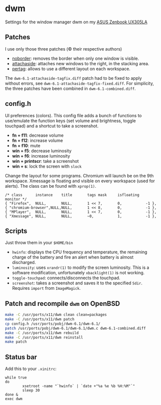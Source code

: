 # dwm

Settings for the window manager dwm on my [ASUS Zenbook UX305LA](https://www.asus.com/Notebooks/ASUS-ZenBook-UX305LA/specifications/)

## Patches

I use only those three patches (© their respective authors)

* [noborder](http://dwm.suckless.org/patches/noborder): removes the border when only one window is visible.
* [attachaside](http://dwm.suckless.org/patches/attachaside): attaches new windows to the right, in the stacking area.
* [pertag](http://dwm.suckless.org/patches/pertag): allows to use a different layout on each workspace.


The `dwm-6.1-attachaside-tagfix.diff` patch had to be fixed to apply without errors, see  `dwm-6.1-attachaside-tagfix-fixed.diff`. For simplicity, the three patches have been combined in `dwm-6.1-combined.diff`.


## config.h

UI preferences (colors). This config file adds a bunch of functions to use/emulate the function keys (set volume and brightness, toggle touchpad) and a shortcut to take a screenshot.

* __fn + f11__: decrease volume
* __fn + f12__: increase volume
* __fn + f10__: mute
* __win + f5__: decrease luminosity
* __win + f6__: increase luminosity
* __win + printscr__: take a screenshot
* __win + s__: lock the screen with `slock`

Change the layout for some programs. Chromium will launch be on the 9th workspace. Xmessage
is floating and visible on every workspace (used for alerts). The class can be found with
`xprop(1)`.

```
/* class      instance    title       tags mask     isfloating   monitor */
{ "Firefox",  NULL,       NULL,       1 << 7,       0,           -1 },
{ "chromium-browser",NULL,NULL,       1 << 8,       0,           -1 },
{ "MPlayer",  NULL,       NULL,       1 << 7,       0,           -1 },
{ "Xmessage", NULL,       NULL,       ~0,           1,           -1 },
```


## Scripts

Just throw them in your `$HOME/bin`

* `hwinfo`: displays the CPU frequency and temperature, the remaining charge of the battery and fire an alert when battery is almost discharged.
* `luminosity`: uses `xrandr(1)` to modify the screen luminosity. This is a software modification, unfortunately `xbacklight(1)` is not working.
* `toggle-touchpad`: connects/disconnects the touchpad.
* `screenshot`: takes a screenshot and saves it to the specified `Sdir`. Requires `import` from `ImageMagick`.

## Patch and recompile `dwm` on OpenBSD

```sh
make -C /usr/ports/x11/dwm clean clean=packages
make -C /usr/ports/x11/dwm patch
cp config.h /usr/ports/pobj/dwm-6.1/dwm-6.1/
patch /usr/ports/pobj/dwm-6.1/dwm-6.1/dwm.c dwm-6.1-combined.diff
make -C /usr/ports/x11/dwm rebuild
make -C /usr/ports/x11/dwm reinstall
make patch
```

## Status bar

Add this to your `.xinitrc`:

```
while true
do
        xsetroot -name "`hwinfo` | `date +"%a %e %b %H:%M"`"
        sleep 30
done &
exec dwm
```
